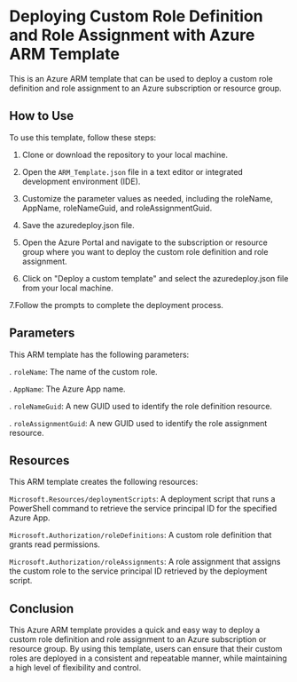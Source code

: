 # Deploying Custom Role Definition and Role Assignment with Azure ARM Template
This is an Azure ARM template that can be used to deploy a custom role definition and role assignment to an Azure subscription or resource group.

## How to Use
To use this template, follow these steps:

1. Clone or download the repository to your local machine.

2. Open the `ARM_Template.json` file in a text editor or integrated development environment (IDE).

3. Customize the parameter values as needed, including the roleName, AppName, roleNameGuid, and roleAssignmentGuid.

4. Save the azuredeploy.json file.

5. Open the Azure Portal and navigate to the subscription or resource group where you want to deploy the custom role definition and role assignment.
6. Click on "Deploy a custom template" and select the azuredeploy.json file from your local machine.

7.Follow the prompts to complete the deployment process.

## Parameters
This ARM template has the following parameters:

. `roleName`: The name of the custom role.

. `AppName`: The Azure App name.

. `roleNameGuid`: A new GUID used to identify the role definition resource.

. `roleAssignmentGuid`: A new GUID used to identify the role assignment resource.

## Resources
This ARM template creates the following resources:

`Microsoft.Resources/deploymentScripts`: A deployment script that runs a PowerShell command to retrieve the service principal ID for the specified Azure App.

`Microsoft.Authorization/roleDefinitions`: A custom role definition that grants read permissions.

`Microsoft.Authorization/roleAssignments`: A role assignment that assigns the custom role to the service principal ID retrieved by the deployment script.


## Conclusion
This Azure ARM template provides a quick and easy way to deploy a custom role definition and role assignment to an Azure subscription or resource group. By using this template, users can ensure that their custom roles are deployed in a consistent and repeatable manner, while maintaining a high level of flexibility and control.
